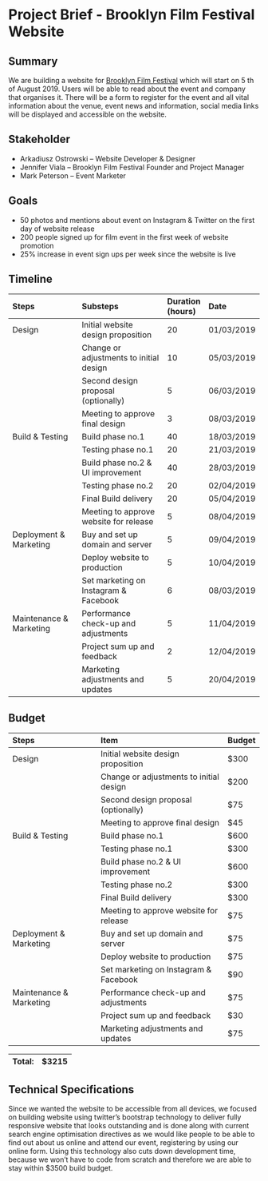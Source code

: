 # Project Brief - Brooklyn Film Festival Website

## Summary

We are building a website for [Brooklyn Film Festival](http://brooklyn-festival.ostrowski.co) which will start on 5 th of August 2019. Users will be able to read about the event and company that organises it. There will be a form to register for the event and all vital information about the venue, event news and information, social media links will be displayed and accessible on the website.

## Stakeholder

- Arkadiusz Ostrowski – Website Developer & Designer
- Jennifer Viala – Brooklyn Film Festival Founder and Project Manager
- Mark Peterson – Event Marketer

## Goals

- 50 photos and mentions about event on Instagram & Twitter on the first day of website release
- 200 people signed up for film event in the first week of website promotion
- 25% increase in event sign ups per week since the website is live

## Timeline

| Steps | Substeps | Duration <br>(hours) | Date
| :------ |:--- | :--- | :---
| Design | Initial website design proposition | 20 | 01/03/2019
|  | Change or adjustments to initial design | 10 | 05/03/2019
|  | Second design proposal (optionally) | 5 | 06/03/2019
|  | Meeting to approve final design | 3 | 08/03/2019
| Build & Testing | Build phase no.1 | 40 | 18/03/2019
|  | Testing phase no.1 | 20 | 21/03/2019
|  | Build phase no.2 & UI improvement | 40 | 28/03/2019
|  | Testing phase no.2 | 20 | 02/04/2019
|  | Final Build delivery | 20 | 05/04/2019
|  | Meeting to approve website for release  | 5 | 08/04/2019
| Deployment & <br> Marketing | Buy and set up domain and server | 5 | 09/04/2019
|  | Deploy website to production | 5 | 10/04/2019
|  | Set marketing on Instagram & Facebook | 6 | 08/03/2019
| Maintenance & Marketing | Performance check-up and adjustments | 5 | 11/04/2019
|  | Project sum up and feedback | 2 | 12/04/2019
|  | Marketing adjustments and updates | 5 | 20/04/2019

## Budget

| Steps | Item | Budget 
| :------ |:--- | :--- 
| Design | Initial website design proposition | $300
|  | Change or adjustments to initial design | $200
|  | Second design proposal (optionally) | $75
|  | Meeting to approve final design | $45
| Build & Testing | Build phase no.1 | $600
|  | Testing phase no.1 | $300
|  | Build phase no.2 & UI improvement | $600
|  | Testing phase no.2 | $300
|  | Final Build delivery | $300
|  | Meeting to approve website for release  | $75
| Deployment & <br> Marketing | Buy and set up domain and server | $75
|  | Deploy website to production | $75
|  | Set marketing on Instagram & Facebook | $90
| Maintenance & Marketing | Performance check-up and adjustments | $75
|  | Project sum up and feedback | $30
|  | Marketing adjustments and updates | $75

Total: | $3215
| :------ |:---

## Technical Specifications
Since we wanted the website to be accessible from all devices, we focused on building website using twitter’s bootstrap technology to deliver fully responsive website that looks outstanding and is done along with current search engine optimisation directives as we would like people to be able to find out about us online and attend our event, registering by using our online form. Using this technology also cuts down development time, because we won’t have to code from scratch and therefore we are able to stay within $3500 build budget.